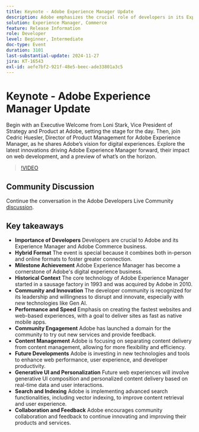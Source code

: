 ```yaml
---
title: Keynote - Adobe Experience Manager Update
description: Adobe emphasizes the crucial role of developers in its Experience Manager and Commerce business, highlights the hybrid event format, celebrates milestones, and focuses on innovation, performance, community engagement, and future developments in web performance, generative UI, and advanced search functionalities.
solution: Experience Manager, Commerce
feature: Release Information
role: Developer
level: Beginner, Intermediate
doc-type: Event
duration: 3101
last-substantial-update: 2024-11-27
jira: KT-16543
exl-id: aefe7bf2-921f-48e5-beec-ade33801a3c5
---
```

# Keynote - Adobe Experience Manager Update

Begin with an Executive Welcome from Loni Stark, Vice President of Strategy and Product at Adobe, setting the stage for the day. Then, join Cedric Huesler, Director of Product Management for Adobe Experience Manager, as he shares Adobe’s vision for digital experiences. Explore the latest innovations driving Adobe Experience Manager forward, their impact on web development, and a preview of what’s on the horizon.

>[!VIDEO](https://video.tv.adobe.com/v/3439437/?learn=on&enablevpops)

## Community Discussion

Continue the conversation in the Adobe Developers Live Community [discussion](https://adobe.ly/3Ywf7Vm).

## Key takeaways

* **Importance of Developers** Developers are crucial to Adobe and its Experience Manager and Adobe Commerce business. ​
* **Hybrid Format** The event is special because it combines both in-person and online formats to foster greater connection.
* **Milestone Achievement** Adobe Experience Manager has become a cornerstone of Adobe's digital experience business. ​
* **Historical Context** The core technology of Adobe Experience Manager started in a sausage factory in 1993 and was acquired by Adobe in 2010.
* **Community and Innovation** The developer community is recognized for its leadership and willingness to disrupt and innovate, especially with new technologies like Gen AI.
* **Performance and Speed** Emphasis on creating the fastest websites and web-based experiences, with a goal to deliver sites as fast as native mobile apps.
* **Community Engagement** Adobe has launched a domain for the community to try out new services and provide feedback.
* **Content Management** Adobe is focusing on separating content delivery from content management, allowing for more flexibility and efficiency.
* **Future Developments** Adobe is investing in new technologies and tools to enhance web performance, user experience, and developer productivity.
* **Generative UI and Personalization** Future web experiences will involve generative UI composition and personalized content delivery based on real-time data and user interactions. ​
* **Search and Indexing** Adobe is implementing advanced search functionalities, including vector indexing, to improve content retrieval and user experience.
* **Collaboration and Feedback** Adobe encourages community collaboration and feedback to continue innovating and improving their products and services.

